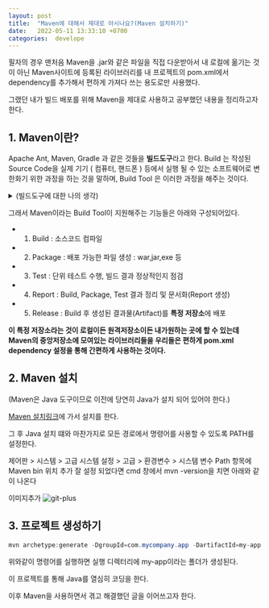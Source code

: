 ```yaml
---
layout: post
title:  "Maven에 대해서 제대로 아시나요?(Maven 설치하기)"
date:   2022-05-11 13:33:10 +0700
categories:  develope
---
```


필자의 경우 맨처음 Maven을 .jar와 같은 파일을 직접 다운받아서 내 로컬에 옮기는 것이 아닌 Maven사이트에 등록된 라이브러리를 내 프로젝트의 pom.xml에서 dependency를 추가해서 편하게 가져다 쓰는 용도로만 사용했다.

그랬던 내가 빌드 배포를 위해 Maven을 제대로 사용하고 공부했던 내용을 정리하고자 한다.

## 1. Maven이란?

Apache Ant, Maven, Gradle 과 같은 것들을 **빌드도구**라고 한다.
Build 는 작성된 Source Code을 실제 기기 ( 컴퓨터, 핸드폰 ) 등에서 실행 될 수 있는 소프트웨어로 변한화기 위한 과정을 하는 것을 말하며, Build Tool 은 이러한 과정을 해주는 것이다.

<details>
<summary>(빌드도구에 대한 나의 생각)</summary>
흔히들 빌드도구라고 칭한다...

하지만 빌드도구가 무엇인지에 대해서 위와 같이 서술되고 가슴에 와닿게 설명해주는 글은 잘없다. 

그렇다면 빌드도구가 무엇인가? 위 글과 같이 소프트웨어로 변환하기 위한 과정이지만
가장 로우레벨로 생각하면 cmd창에서 javac 이런식으로 입력해서 소스코드를 바이너리코드로 바꾸는 것이다.

지금 우리들은 흔히 Eclipse, Intelij와 같은 IDE를 편리하게 사용함으로 와닿지 않는 것인데 이것들을 하나씩 사람이 직접 할 수 없으니깐 한꺼번에 관리 할 수 있도록 나온게 빌드도구이며
Ant apache, Maven, Gradle은 단순 빌드뿐만 아니라 문서화, 의존관계관리, 릴리즈. 배포까지 모든 단계를 관리해주도록 발전이 된 것이다.
<div markdown="1">
</div>
</details>

그래서 Maven이라는 Build Tool이 지원해주는 기능들은 아래와 구성되어있다.

* 1. Build : 소스코드 컴파일
* 2. Package : 배포 가능한 파일 생성 : war,jar,exe 등
* 3. Test : 단위 테스트 수행, 빌드 결과 정상적인지 점검
* 4. Report : Build, Package, Test 결과 정리 및 문서화(Report 생성)
* 5. Release : Build 후 생성된 결과물(Artifact)를 **특정 저장소**에 배포

**이 특정 저장소라는 것이 로컬이든 원격저장소이든 내가원하는 곳에 할 수 있는데 Maven의 중앙저장소에 모여있는 라이브러리들을
우리들은 편하게 pom.xml dependency 설정을 통해 간편하게 사용하는 것이다.**


## 2. Maven 설치
(Maven은 Java 도구이므로 이전에 당연히 Java가 설치 되어 있어야 한다.)

[Maven 설치링크](https://maven.apache.org/download.cgi)에 가서 설치를 한다.

그 후 Java 설치 떄와 마찬가지로 모든 경로에서 명령어를 사용할 수 있도록 PATH를 설정한다.

제어판 > 시스템 > 고급 시스템 설정  > 고급 > 환경변수 > 시스템 변수 Path 항목에 Maven bin 위치 추가
잘 설정 되었다면 cmd 창에서 mvn -version을 치면 아래와 같이 나온다

이미지추가
![git-plus](https://rlftmdtp.github.io/static/img/posts/gitplusInstall.PNG)


## 3. 프로젝트 생성하기

```java
mvn archetype:generate -DgroupId=com.mycompany.app -DartifactId=my-app -DarchetypeArtifactId=maven-archetype-quickstart -DarchetypeVersion=1.4 -DinteractiveMode=false
```

위와같이 명령어를 실행하면 실행 디렉터리에 my-app이라는 폴더가 생성된다.

이 프로젝트를 통해 Java를 열심히 코딩을 한다.

이후 Maven을 사용하면서 겪고 해결했던 글을 이어쓰고자 한다.